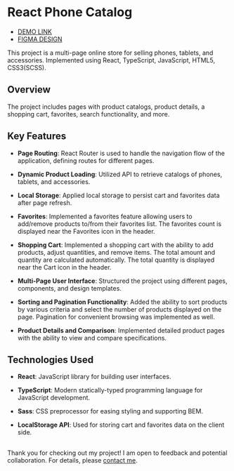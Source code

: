 # React Phone Catalog

- [DEMO LINK](https://oleksii-mishchenko.github.io/phone-catalog/)
- [FIGMA DESIGN](https://www.figma.com/file/uEetgWenSRxk9jgiym6Yzp/Phone-catalog-redesign?node-id=1%3A2)

This project is a multi-page online store for selling phones, tablets, and accessories. Implemented using React, TypeScript, JavaScript, HTML5, CSS3(SCSS).

## Overview

The project includes pages with product catalogs, product details, a shopping cart, favorites, search functionality, and more.

## Key Features

- **Page Routing**: React Router is used to handle the navigation flow of the application, defining routes for different pages.

- **Dynamic Product Loading**: Utilized API to retrieve catalogs of phones, tablets, and accessories.

- **Local Storage**: Applied local storage to persist cart and favorites data after page refresh.

- **Favorites**: Implemented a favorites feature allowing users to add/remove products to/from their favorites list. The favorites count is displayed near the Favorites icon in the header.

- **Shopping Cart**: Implemented a shopping cart with the ability to add products, adjust quantities, and remove items. The total amount and quantity are calculated automatically. The total quantity is displayed near the Cart icon in the header.

- **Multi-Page User Interface**: Structured the project using different pages, components, and design templates.

- **Sorting and Pagination Functionality**: Added the ability to sort products by various criteria and select the number of products displayed on the page. Pagination for convenient browsing was implemented as well.

- **Product Details and Comparison**: Implemented detailed product pages with the ability to view and compare specifications.

## Technologies Used

- **React**: JavaScript library for building user interfaces.

- **TypeScript**: Modern statically-typed programming language for JavaScript development.

- **Sass**: CSS preprocessor for easing styling and supporting BEM.

- **LocalStorage API**: Used for storing cart and favorites data on the client side.

##
Thank you for checking out my project! I am open to feedback and potential collaboration. For details, please [contact me](alex.mishch@gmail.com).
